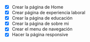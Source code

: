 - [x] Crear la página de Home
- [x] Crear página de experiencia laboral
- [x] Crear la página de educación
- [x] Crear la página de sobre mi
- [x] Crear el menu de navegación
- [x] Hacer la página responsive